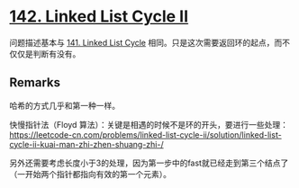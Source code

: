 # [142. Linked List Cycle II](https://leetcode.com/problems/linked-list-cycle-ii/)

问题描述基本与 [141. Linked List Cycle](../141.linked-list-cycle) 相同。只是这次需要返回环的起点，而不仅仅是判断有没有。

## Remarks

哈希的方式几乎和第一种一样。

快慢指针法（Floyd 算法）：关键是相遇的时候不是环的开头，要进行一些处理：https://leetcode-cn.com/problems/linked-list-cycle-ii/solution/linked-list-cycle-ii-kuai-man-zhi-zhen-shuang-zhi-/

另外还需要考虑长度小于3的处理，因为第一步中的fast就已经走到第三个结点了（一开始两个指针都指向有效的第一个元素）。
